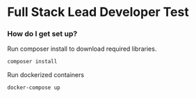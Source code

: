 # Full Stack Lead Developer Test

### How do I get set up? ###

Run composer install to download required libraries.
```bash
composer install
```
Run dockerized containers
```bash
docker-compose up
```
